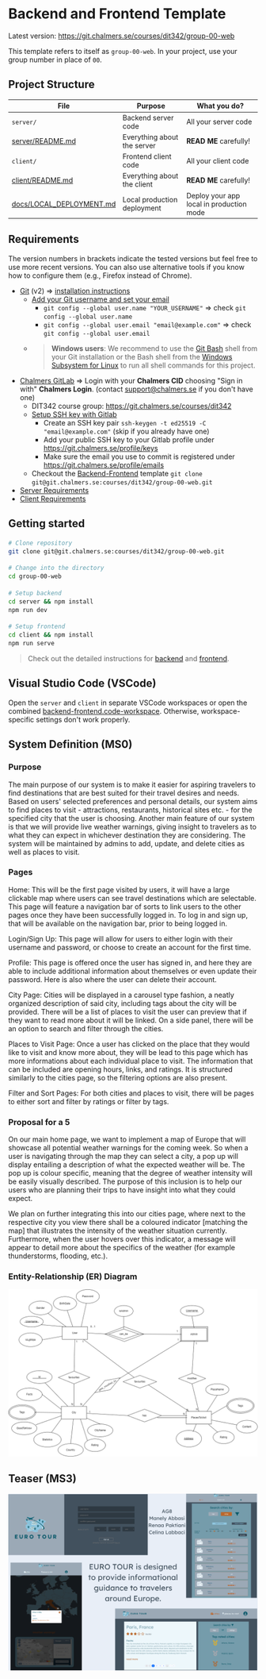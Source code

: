 # Backend and Frontend Template

Latest version: https://git.chalmers.se/courses/dit342/group-00-web

This template refers to itself as `group-00-web`. In your project, use your group number in place of `00`.

## Project Structure

| File        | Purpose           | What you do?  |
| ------------- | ------------- | ----- |
| `server/` | Backend server code | All your server code |
| [server/README.md](server/README.md) | Everything about the server | **READ ME** carefully! |
| `client/` | Frontend client code | All your client code |
| [client/README.md](client/README.md) | Everything about the client | **READ ME** carefully! |
| [docs/LOCAL_DEPLOYMENT.md](docs/LOCAL_DEPLOYMENT.md) | Local production deployment | Deploy your app local in production mode |

## Requirements

The version numbers in brackets indicate the tested versions but feel free to use more recent versions.
You can also use alternative tools if you know how to configure them (e.g., Firefox instead of Chrome).

* [Git](https://git-scm.com/) (v2) => [installation instructions](https://www.atlassian.com/git/tutorials/install-git)
  * [Add your Git username and set your email](https://docs.gitlab.com/ce/gitlab-basics/start-using-git.html#add-your-git-username-and-set-your-email)
    * `git config --global user.name "YOUR_USERNAME"` => check `git config --global user.name`
    * `git config --global user.email "email@example.com"` => check `git config --global user.email`
  * > **Windows users**: We recommend to use the [Git Bash](https://www.atlassian.com/git/tutorials/git-bash) shell from your Git installation or the Bash shell from the [Windows Subsystem for Linux](https://docs.microsoft.com/en-us/windows/wsl/install-win10) to run all shell commands for this project.
* [Chalmers GitLab](https://git.chalmers.se/) => Login with your **Chalmers CID** choosing "Sign in with" **Chalmers Login**. (contact [support@chalmers.se](mailto:support@chalmers.se) if you don't have one)
  * DIT342 course group: https://git.chalmers.se/courses/dit342
  * [Setup SSH key with Gitlab](https://docs.gitlab.com/ee/ssh/)
    * Create an SSH key pair `ssh-keygen -t ed25519 -C "email@example.com"` (skip if you already have one)
    * Add your public SSH key to your Gitlab profile under https://git.chalmers.se/profile/keys
    * Make sure the email you use to commit is registered under https://git.chalmers.se/profile/emails
  * Checkout the [Backend-Frontend](https://git.chalmers.se/courses/dit342/group-00-web) template `git clone git@git.chalmers.se:courses/dit342/group-00-web.git`
* [Server Requirements](./server/README.md#Requirements)
* [Client Requirements](./client/README.md#Requirements)

## Getting started

```bash
# Clone repository
git clone git@git.chalmers.se:courses/dit342/group-00-web.git

# Change into the directory
cd group-00-web

# Setup backend
cd server && npm install
npm run dev

# Setup frontend
cd client && npm install
npm run serve
```

> Check out the detailed instructions for [backend](./server/README.md) and [frontend](./client/README.md).

## Visual Studio Code (VSCode)

Open the `server` and `client` in separate VSCode workspaces or open the combined [backend-frontend.code-workspace](./backend-frontend.code-workspace). Otherwise, workspace-specific settings don't work properly.

## System Definition (MS0)

### Purpose

The main purpose of our system is to make it easier for aspiring travelers to find destinations that are best suited for their travel desires and needs. Based on users' selected preferences and personal details, our system aims to find places to visit - attractions, restaurants, historical sites etc. - for the specified city that the user is choosing. Another main feature of our system is that we will provide live weather warnings, giving insight to travelers as to what they can expect in whichever destination they are considering. The system will be maintained by admins to add, update, and delete cities as well as places to visit.  

### Pages

Home: This will be the first page visited by users, it will have a large clickable map where users can see travel destinations which are selectable. This page will feature a navigation bar of sorts to link users to the other pages once they have been successfully logged in. To log in and sign up, that will be available on the navigation bar, prior to being logged in.

Login/Sign Up: This page will allow for users to either login with their username and password, or choose to create an account for the first time. 

Profile: This page is offered once the user has signed in, and here they are able to include additional information about themselves or even update their password. Here is also where the user can delete their account.

City Page: Cities will be displayed in a carousel type fashion, a neatly organized description of said city, including tags about the city will be provided. There will be a list of places to visit the user can preview that if they want to read more about it will be linked. On a side panel, there will be an option to search and filter through the cities.

Places to Visit Page: Once a user has clicked on the place that they would like to visit and know more about, they will be lead to this page which has more informations about each individual place to visit. The information that can be included are opening hours, links, and ratings. It is structured similarly to the cities page, so the filtering options are also present.

Filter and Sort Pages: For both cities and places to visit, there will be pages to either sort and filter by ratings or filter by tags.

### Proposal for a 5

On our main home page, we want to implement a map of Europe that will showcase all potential weather warnings for the coming week. So when a user is navigating through the map they can select a city, a pop up will display entailing a description of what the expected weather will be. The pop up is colour specific, meaning that the degree of weather intensity will be easily visually described. The purpose of this inclusion is to help our users who are planning their trips to have insight into what they could expect. 

We plan on further integrating this into our cities page, where next to the respective city you view there shall be a coloured indicator [matching the map] that illustrates the intensity of the weather situation currently. Furthermore, when the user hovers over this indicator, a message will appear to detail more about the specifics of the weather (for example thunderstorms, flooding, etc.). 

### Entity-Relationship (ER) Diagram

![ER Diagram](./images/er_diagram.png)

## Teaser (MS3)

![Teaser](./images/teaser.png)
